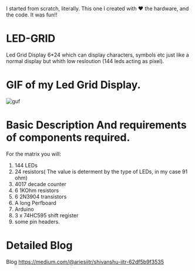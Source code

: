 I started from scratch, literally.
This one I created with ❤️ the hardware, and the code.
It was fun!!

# LED-GRID
Led Grid Display 6*24 which can display characters, symbols etc just like a normal display but whith low resloution (144 leds acting as pixel).
# GIF of my Led Grid Display.
  ![guf](Resources/giphy.gif)
  
# Basic Description And requirements of components required.
For the matrix you will:
1. 144 LEDs
2. 24 resistors( The value is determent by the type of LEDs, in my case 91 ohm)
3. 4017 decade counter
4. 6 1KOhm resistors
5. 6 2N3904 transistors
6. A long Perfboard
7. Arduino
8. 3 x 74HC595 shift register
10. some pin headers.

# Detailed Blog
Blog https://medium.com/@ariesiitr/shivanshu-iitr-62df5b9f3535
